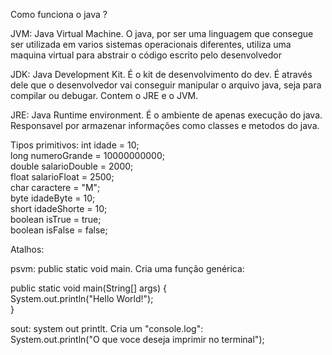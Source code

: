 Como funciona o java ?

JVM: Java Virtual Machine. O java, por ser uma linguagem que consegue ser utilizada em varios sistemas operacionais diferentes, utiliza uma maquina virtual para abstrair o código escrito pelo desenvolvedor

JDK: Java Development Kit. É o kit de desenvolvimento do dev. É através dele que o desenvolvedor vai conseguir manipular o arquivo java, seja para compilar ou debugar. Contem o JRE e o JVM.

JRE: Java Runtime environment. É o ambiente de apenas execução do java. Responsavel por armazenar informações como classes e metodos do java.

Tipos primitivos:
int idade = 10;\
long numeroGrande = 10000000000;\
double salarioDouble = 2000;\
float salarioFloat = 2500;\
char  caractere = "M";\
byte idadeByte = 10;\
short idadeShorte = 10;\
boolean isTrue = true;\
boolean isFalse = false;

Atalhos:

psvm: public static void main. Cria uma função genérica:

public static void main(String[] args) {\
System.out.println("Hello World!");\
}

sout: system out printlt. Cria um "console.log":\
System.out.println("O que voce deseja imprimir no terminal");

